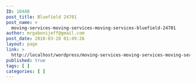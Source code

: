 ```yaml
---
ID: 10488
post_title: Bluefield 24701
post_name: >
  moving-services-moving-services-moving-services-bluefield-24701
author: mrgabonijeff@gmail.com
post_date: 2018-03-28 01:49:26
layout: page
link: >
  http://localhost/wordpress/moving-services-moving-services-moving-services-bluefield-24701/
published: true
tags: [ ]
categories: [ ]
---
```

